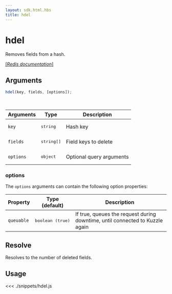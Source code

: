 ```yaml
---
layout: sdk.html.hbs
title: hdel
---
```


# hdel

Removes fields from a hash.

[[_Redis documentation_]](https://redis.io/commands/hdel)

## Arguments

```js
hdel(key, fields, [options]);
```

<br/>

| Arguments | Type                | Description              |
| --------- | ------------------- | ------------------------ |
| `key`     | <pre>string</pre>   | Hash key                 |
| `fields`  | <pre>string[]</pre> | Field keys to delete     |
| `options` | <pre>object</pre>   | Optional query arguments |

### options

The `options` arguments can contain the following option properties:

| Property   | Type (default)            | Description                                                                  |
| ---------- | ------------------------- | ---------------------------------------------------------------------------- |
| `queuable` | <pre>boolean (true)</pre> | If true, queues the request during downtime, until connected to Kuzzle again |

## Resolve

Resolves to the number of deleted fields.

## Usage

<<< ./snippets/hdel.js
